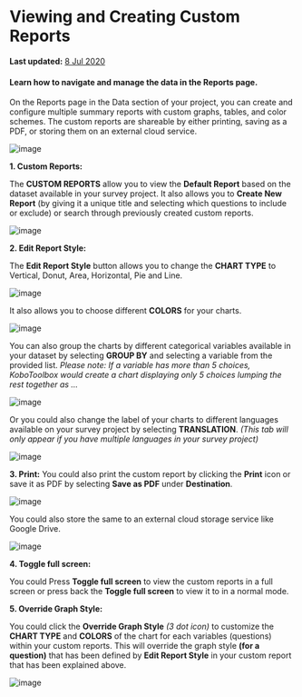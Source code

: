 # Viewing and Creating Custom Reports
**Last updated:** <a href="https://github.com/kobotoolbox/docs/blob/878a31bf652a81e467086dc7f6cb471bce92ec82/source/creating_custom_reports.md" class="reference">8 Jul 2020</a>

#### Learn how to navigate and manage the data in the Reports page.

On the Reports page in the Data section of your project, you can create and configure multiple summary reports with custom graphs, tables, and color schemes. The custom reports are shareable by either printing, saving as a PDF, or storing them on an external cloud service.

![image](/images/creating_custom_reports/chart.jpg)

**1. Custom Reports:**

The **CUSTOM REPORTS** allow you to view the **Default Report** based on the dataset available in your survey project. It also allows you to **Create New Report** (by giving it a unique title and selecting which questions to include or exclude) or search through previously created custom reports. 

   ![image](/images/creating_custom_reports/custom_report.jpg)
   
**2. Edit Report Style:**

The **Edit Report Style** button allows you to change the **CHART TYPE** to Vertical, Donut, Area, Horizontal, Pie and Line. 

   ![image](/images/creating_custom_reports/report_style.png)

It also allows you to choose different **COLORS** for your charts. 
   
   ![image](/images/creating_custom_reports/style_color.png)

You can also group the charts by different categorical variables available in your dataset by selecting **GROUP BY** and selecting a variable from the provided list. _Please note: If a variable has more than 5 choices, KoboToolbox would create a chart displaying only 5 choices lumping the rest together as …_

   ![image](/images/creating_custom_reports/group_by.png)

Or you could also change the label of your charts to different languages available on your survey project by selecting **TRANSLATION**. _(This tab will only appear if you have multiple languages in your survey project)_

   ![image](/images/creating_custom_reports/translation.png)

**3. Print:**
You could also print the custom report by clicking the **Print** icon or save it as PDF by selecting **Save as PDF** under **Destination**. 

   ![image](/images/creating_custom_reports/print.png)
   
You could also store the same to an external cloud storage service like Google Drive.

   ![image](/images/creating_custom_reports/destination.png)
 
**4. Toggle full screen:**

You could Press **Toggle full screen** to view the custom reports in a full screen or press back the **Toggle full screen** to view it to in a normal mode.

**5. Override Graph Style:**

You could click the **Override Graph Style** _(3 dot icon)_ to customize the **CHART TYPE** and **COLORS** of the chart for each variables (questions) within your custom reports. This will override the graph style **(for a question)** that has been defined by **Edit Report Style** in your custom report that has been explained above. 

   ![image](/images/creating_custom_reports/question_style.png)
